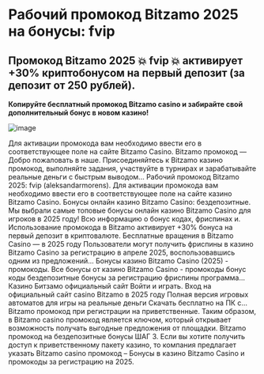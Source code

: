 # Рабочий промокод Bitzamo 2025 на бонусы: fvip

## Промокод Bitzamo 2025 💥 fvip 💥 активирует +30% криптобонусом на первый депозит (за депозит от 250 рублей).

**Копируйте бесплатный промокод Bitzamo casino и забирайте свой дополнительный бонус в новом казино!**

![image](https://github.com/user-attachments/assets/31b511c2-f2a1-4d63-918f-627b81426b2c)


Для активации промокода вам необходимо ввести его в соответствующее поле на сайте Bitzamo Casino. Bitzamo промокод — Добро пожаловать в наше. Присоединяйтесь к Bitzamo казино промокод, выполняйте задания, участвуйте в турнирах и зарабатывайте реальные деньги с быстрым выводом...
Рабочий промокод Bitzamo 2025: fvip (aleksandarmorens). Для активации промокода вам необходимо ввести его в соответствующее поле на сайте казино Bitzamo Casino.
Бонусы онлайн казино Bitzamo Casino: бездепозитные. Мы выбрали самые топовые бонусы онлайн казино Bitzamo Casino для игроков в 2025 году! Всю информацию о бонус кодах, фриспинах и. Использование промокода в Bitzamo активирует +30% бонуса на первый депозит в криптовалюте.
Бесплатные вращения в Bitzamo Casino — в 2025 году Пользователи могут получить фриспины в казино Bitzamo Casino за регистрацию в апреле 2025, воспользовавшись одним из предложений...
Бонусы казино Bitzamo Casino (2025) - промокоды.
Все бонусы от казино Bitzamo Casino - промокоды бонус коды бездепозитные бонусы за регистрацию фриспины программа...
Казино Битзамо официальный сайт Войти и играть. Вход на официальный сайт casino Bitzamo в 2025 году Полная версия игровых автоматов для игры на реальные деньги Скачать бесплатно на ПК с...
Bitzamo промокод при регистрации на приветственные.
Таким образом, в Bitzamo casino промокод является ключом, который открывает возможность получать выгодные предложения от площадки.
Bitzamo промокод на бездепозитные бонусы ШАГ 3. Если вы хотите получить доступ к приветственному пакету казино, то компания предлагает указать Bitzamo casino промокод – Бонусы в казино Bitzamo Casino и промокоды за регистрацию на 2025.
